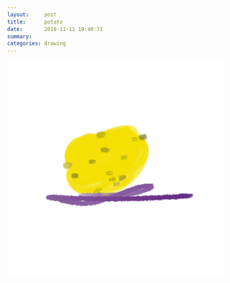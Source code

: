 ```yaml
---
layout:     post
title:      potato
date:       2018-11-11 19:40:31
summary:    
categories: drawing
---
```

![potato](/images/diary/potato.png ".")
